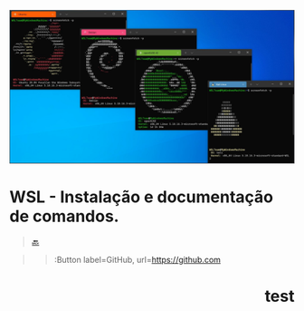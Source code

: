 
![This is an image](/images/wsl-all-versions.jpg)



# WSL <span align="right">- Instalação e documentação de comandos.</span>
> [:back:](/README.md)



> > :Button label=GitHub, url=https://github.com

<h1 align="right">test</h1>
